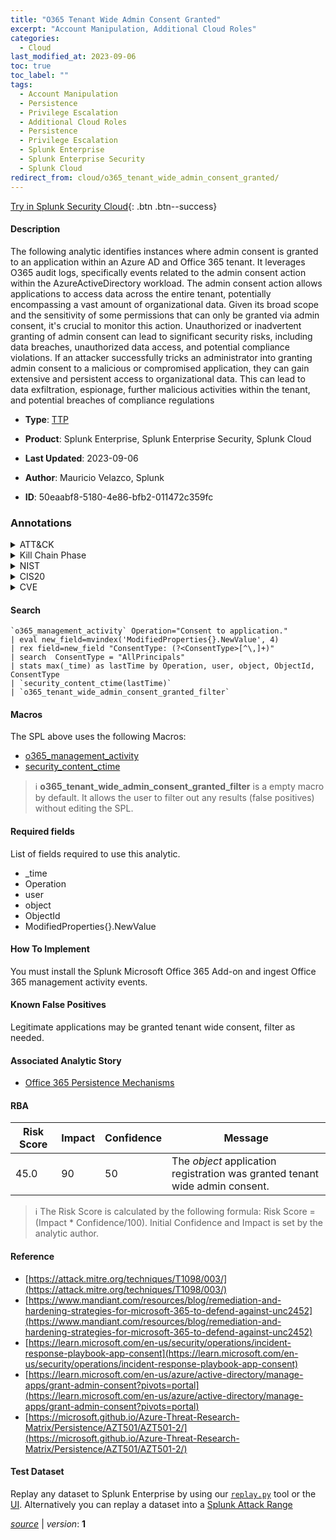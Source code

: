 ```yaml
---
title: "O365 Tenant Wide Admin Consent Granted"
excerpt: "Account Manipulation, Additional Cloud Roles"
categories:
  - Cloud
last_modified_at: 2023-09-06
toc: true
toc_label: ""
tags:
  - Account Manipulation
  - Persistence
  - Privilege Escalation
  - Additional Cloud Roles
  - Persistence
  - Privilege Escalation
  - Splunk Enterprise
  - Splunk Enterprise Security
  - Splunk Cloud
redirect_from: cloud/o365_tenant_wide_admin_consent_granted/
---
```




[Try in Splunk Security Cloud](https://www.splunk.com/en_us/cyber-security.html){: .btn .btn--success}

#### Description

The following analytic identifies instances where admin consent is granted to an application within an Azure AD and Office 365 tenant. It leverages O365 audit logs, specifically events related to the admin consent action within the AzureActiveDirectory workload. The admin consent action allows applications to access data across the entire tenant, potentially encompassing a vast amount of organizational data. Given its broad scope and the sensitivity of some permissions that can only be granted via admin consent, it&#39;s crucial to monitor this action. Unauthorized or inadvertent granting of admin consent can lead to significant security risks, including data breaches, unauthorized data access, and potential compliance violations. If an attacker successfully tricks an administrator into granting admin consent to a malicious or compromised application, they can gain extensive and persistent access to organizational data. This can lead to data exfiltration, espionage, further malicious activities within the tenant, and potential breaches of compliance regulations

- **Type**: [TTP](https://github.com/splunk/security_content/wiki/Detection-Analytic-Types)
- **Product**: Splunk Enterprise, Splunk Enterprise Security, Splunk Cloud

- **Last Updated**: 2023-09-06
- **Author**: Mauricio Velazco, Splunk
- **ID**: 50eaabf8-5180-4e86-bfb2-011472c359fc

### Annotations
<details>
  <summary>ATT&CK</summary>

<div markdown="1">

#### [ATT&CK](https://attack.mitre.org/)

| ID          | Technique   | Tactic         |
| ----------- | ----------- |--------------- |
| [T1098](https://attack.mitre.org/techniques/T1098/) | Account Manipulation | Persistence, Privilege Escalation |

| [T1098.003](https://attack.mitre.org/techniques/T1098/003/) | Additional Cloud Roles | Persistence, Privilege Escalation |

</div>
</details>


<details>
  <summary>Kill Chain Phase</summary>

<div markdown="1">

* Installation
* Exploitation


</div>
</details>


<details>
  <summary>NIST</summary>

<div markdown="1">

* DE.CM



</div>
</details>

<details>
  <summary>CIS20</summary>

<div markdown="1">

* CIS 10



</div>
</details>

<details>
  <summary>CVE</summary>

<div markdown="1">


</div>
</details>


#### Search

```
`o365_management_activity` Operation="Consent to application."  
| eval new_field=mvindex('ModifiedProperties{}.NewValue', 4) 
| rex field=new_field "ConsentType: (?<ConsentType>[^\,]+)"   
| search  ConsentType = "AllPrincipals" 
| stats max(_time) as lastTime by Operation, user, object, ObjectId, ConsentType 
| `security_content_ctime(lastTime)` 
| `o365_tenant_wide_admin_consent_granted_filter`
```

#### Macros
The SPL above uses the following Macros:
* [o365_management_activity](https://github.com/splunk/security_content/blob/develop/macros/o365_management_activity.yml)
* [security_content_ctime](https://github.com/splunk/security_content/blob/develop/macros/security_content_ctime.yml)

> :information_source:
> **o365_tenant_wide_admin_consent_granted_filter** is a empty macro by default. It allows the user to filter out any results (false positives) without editing the SPL.



#### Required fields
List of fields required to use this analytic.
* _time
* Operation
* user
* object
* ObjectId
* ModifiedProperties{}.NewValue



#### How To Implement
You must install the Splunk Microsoft Office 365 Add-on and ingest Office 365 management activity events.
#### Known False Positives
Legitimate applications may be granted tenant wide consent, filter as needed.

#### Associated Analytic Story
* [Office 365 Persistence Mechanisms](/stories/office_365_persistence_mechanisms)




#### RBA

| Risk Score  | Impact      | Confidence   | Message      |
| ----------- | ----------- |--------------|--------------|
| 45.0 | 90 | 50 | The $object$ application registration was granted tenant wide admin consent. |


> :information_source:
> The Risk Score is calculated by the following formula: Risk Score = (Impact * Confidence/100). Initial Confidence and Impact is set by the analytic author.


#### Reference

* [https://attack.mitre.org/techniques/T1098/003/](https://attack.mitre.org/techniques/T1098/003/)
* [https://www.mandiant.com/resources/blog/remediation-and-hardening-strategies-for-microsoft-365-to-defend-against-unc2452](https://www.mandiant.com/resources/blog/remediation-and-hardening-strategies-for-microsoft-365-to-defend-against-unc2452)
* [https://learn.microsoft.com/en-us/security/operations/incident-response-playbook-app-consent](https://learn.microsoft.com/en-us/security/operations/incident-response-playbook-app-consent)
* [https://learn.microsoft.com/en-us/azure/active-directory/manage-apps/grant-admin-consent?pivots=portal](https://learn.microsoft.com/en-us/azure/active-directory/manage-apps/grant-admin-consent?pivots=portal)
* [https://microsoft.github.io/Azure-Threat-Research-Matrix/Persistence/AZT501/AZT501-2/](https://microsoft.github.io/Azure-Threat-Research-Matrix/Persistence/AZT501/AZT501-2/)



#### Test Dataset
Replay any dataset to Splunk Enterprise by using our [`replay.py`](https://github.com/splunk/attack_data#using-replaypy) tool or the [UI](https://github.com/splunk/attack_data#using-ui).
Alternatively you can replay a dataset into a [Splunk Attack Range](https://github.com/splunk/attack_range#replay-dumps-into-attack-range-splunk-server)




[*source*](https://github.com/splunk/security_content/tree/develop/detections/cloud/o365_tenant_wide_admin_consent_granted.yml) \| *version*: **1**
